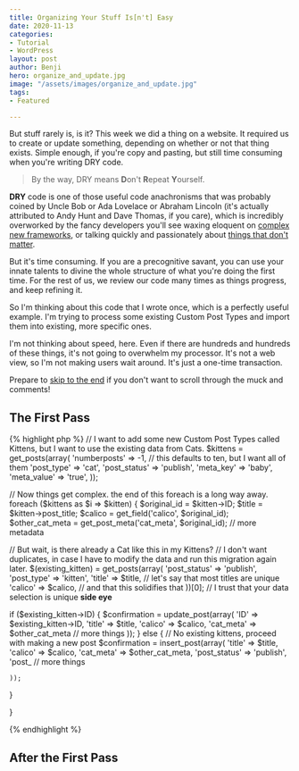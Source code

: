 ```yaml
---
title: Organizing Your Stuff Is[n't] Easy
date: 2020-11-13
categories:
- Tutorial
- WordPress
layout: post
author: Benji
hero: organize_and_update.jpg
image: "/assets/images/organize_and_update.jpg"
tags:
- Featured

---
```

But stuff rarely is, is it? This week we did a thing on a website. It required us to create or update something, depending on whether or not that thing exists. Simple enough, if you're copy and pasting, but still time consuming when you're writing DRY code.

> By the way, DRY means **D**on't **R**epeat **Y**ourself.

**DRY** code is one of those useful code anachronisms that was probably coined by Uncle Bob or Ada Lovelace or Abraham Lincoln (it's actually attributed to Andy Hunt and Dave Thomas, if you care), which is incredibly overworked by the fancy developers you'll see waxing eloquent on [complex new frameworks](https://www.youtube.com/watch?v=G6qOvbLngVs), or talking quickly and passionately about [things that don't matter](https://youtu.be/qGdYVslWJdQ?t=906).

But it's time consuming. If you are a precognitive savant, you can use your innate talents to divine the whole structure of what you're doing the first time. For the rest of us, we review our code many times as things progress, and keep refining it.

So I'm thinking about this code that I wrote once, which is a perfectly useful example. I'm trying to process some existing Custom Post Types and import them into existing, more specific ones.

I'm not thinking about speed, here. Even if there are hundreds and hundreds of these things, it's not going to overwhelm my processor. It's not a web view, so I'm not making users wait around. It's just a one-time transaction.

Prepare to [skip to the end](#after-the-first-pass) if you don't want to scroll through the muck and comments!

## The First Pass
{% highlight php %}
// I want to add some new Custom Post Types called Kittens, but I want to use the existing data from Cats.
$kittens = get_posts(array(
  'numberposts' => -1, // this defaults to ten, but I want all of them
  'post_type'   => 'cat',
  'post_status' => 'publish',
  'meta_key'    => 'baby',
  'meta_value'  => 'true',
));

// Now things get complex. the end of this foreach is a long way away.
foreach ($kittens as $i => $kitten) {
  $original_id = $kitten->ID;
  $title = $kitten->post_title;
  $calico = get_field('calico', $original_id);
  $other_cat_meta = get_post_meta('cat_meta', $original_id);
  // more metadata
  
  // But wait, is there already a Cat like this in my Kittens?
  // I don't want duplicates, in case I have to modify the data and run this migration again later.
  $(existing_kitten) = get_posts(array(
    'post_status' => 'publish',
    'post_type' => 'kitten',
    'title' => $title,   // let's say that most titles are unique
    'calico' => $calico, // and that this solidifies that
  ))[0]; // I trust that your data selection is unique **side eye**
  
  if ($existing_kitten->ID) {
  	$confirmation = update_post(array(
    	'ID' => $existing_kitten->ID,
        'title' => $title,
	    'calico' => $calico,
		'cat_meta' => $other_cat_meta
        // more things
    ));
  } else {
	// No existing kittens, proceed with making a new post
    $confirmation = insert_post(array(
      'title' => $title,
	  'calico' => $calico,
	  'cat_meta' => $other_cat_meta,
      'post_status' => 'publish',
      'post_
      // more things
    
    ));
  }
  
}

{% endhighlight %}

## After the First Pass
